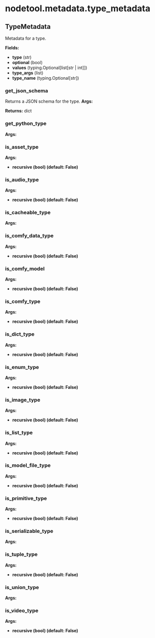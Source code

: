 # nodetool.metadata.type_metadata

## TypeMetadata

Metadata for a type.

**Fields:**
- **type** (str)
- **optional** (bool)
- **values** (typing.Optional[list[str | int]])
- **type_args** (list)
- **type_name** (typing.Optional[str])

### get_json_schema

Returns a JSON schema for the type.
**Args:**

**Returns:** dict

### get_python_type

**Args:**

### is_asset_type

**Args:**
- **recursive (bool) (default: False)**

### is_audio_type

**Args:**
- **recursive (bool) (default: False)**

### is_cacheable_type

**Args:**

### is_comfy_data_type

**Args:**
- **recursive (bool) (default: False)**

### is_comfy_model

**Args:**
- **recursive (bool) (default: False)**

### is_comfy_type

**Args:**
- **recursive (bool) (default: False)**

### is_dict_type

**Args:**
- **recursive (bool) (default: False)**

### is_enum_type

**Args:**
- **recursive (bool) (default: False)**

### is_image_type

**Args:**
- **recursive (bool) (default: False)**

### is_list_type

**Args:**
- **recursive (bool) (default: False)**

### is_model_file_type

**Args:**
- **recursive (bool) (default: False)**

### is_primitive_type

**Args:**
- **recursive (bool) (default: False)**

### is_serializable_type

**Args:**

### is_tuple_type

**Args:**
- **recursive (bool) (default: False)**

### is_union_type

**Args:**

### is_video_type

**Args:**
- **recursive (bool) (default: False)**


